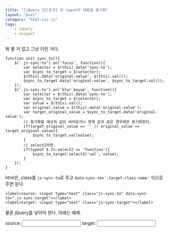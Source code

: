 ```yaml
---
title: "[jQuery 코드조각] 두 input의 내용을 동기화"
layout: "post"
category: "html-css-js"
tags: 
    - jquery
    - snippet
---
```


뭐 별 거 없고 그냥 이런 거다.

    function init_sync_to(){
        $('.js-sync-to').on('focus', function(){
            var selector = $(this).data('sync-to');
            var $sync_to_target = $(selector);
            $(this).data('original-value', $(this).val());
            $sync_to_target.data('original-value', $sync_to_target.val());
        });
        $('.js-sync-to').on('blur keyup', function(){
            var selector = $(this).data('sync-to');
            var $sync_to_target = $(selector);
            var value = $(this).val();
            var original_value = $(this).data('original-value');
            var target_original_value = $sync_to_target.data('original-value');
            // 동기화할 대상의 값이 비어있거나 현재 값과 같은 경우에만 동기화한다.
            if(target_original_value == '' || original_value == target_original_value){
                $sync_to_target.val(value);
            }
            // select2라면.
            if(typeof $.fn.select2 == 'function'){
                $sync_to_target.select2('val', value);
            }
        });
    }

html은, class를 `js-sync-to`로 주고 `data-sync-to='.target-class-name'` 식으로 주면 된다.

    <label>source: <input type="text" class="js-sync-to" data-sync-to=".js-sync-target"></label>
    <label>target: <input type="text" class="js-sync-target"></label>
    
물론 jQuery를 넣어야 한다. 아래는 예제.

<script src="http://code.jquery.com/jquery-1.11.2.min.js"></script>
<label>source: <input type="text" class="js-sync-to" data-sync-to=".js-sync-target"></label>
<label>target: <input type="text" class="js-sync-target"></label>
<script>
	function init_sync_to(){
        $('.js-sync-to').on('focus', function(){
            var selector = $(this).data('sync-to');
            var $sync_to_target = $(selector);
            $(this).data('original-value', $(this).val());
            $sync_to_target.data('original-value', $sync_to_target.val());
        });
        $('.js-sync-to').on('blur keyup', function(){
            var selector = $(this).data('sync-to');
            var $sync_to_target = $(selector);
            var value = $(this).val();
            var original_value = $(this).data('original-value');
            var target_original_value = $sync_to_target.data('original-value');
            // 동기화할 대상의 값이 비어있거나 현재 값과 같은 경우에만 동기화한다.
            if(target_original_value == '' || original_value == target_original_value){
                $sync_to_target.val(value);
            }
            // select2라면.
            if(typeof $.fn.select2 == 'function'){
                $sync_to_target.select2('val', value);
            }
        });
    }
    init_sync_to();
</script>